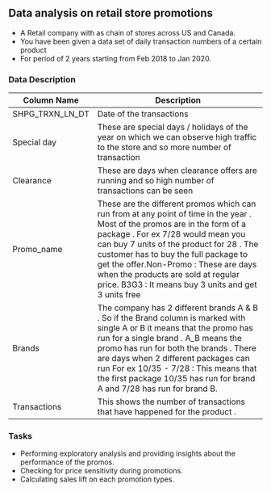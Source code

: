 ## Data analysis on retail store promotions
* A Retail company with as chain of stores across US and Canada.
* You have been given a data set of daily transaction numbers of a certain product
* For period of  2 years starting from  Feb 2018 to Jan  2020.

### Data Description
| Column Name | Description |
|---|---|
| SHPG_TRXN_LN_DT | Date of the transactions |
| Special day | These are special days / holidays of the year on which we can observe high traffic to the store and so more number of transaction |
|Clearance|These are days when clearance offers are running and so high number of transactions can be seen |
|Promo_name|These are the different promos which can run from at any point of time in the year . Most of the promos are in the form of a package . For ex 7/28 would mean you can buy 7 units of the product for 28 . The customer has to buy the full package to get the offer.Non-Promo : These are days when the products are sold at regular price. B3G3 :  It means buy 3 units and get 3 units free |
|Brands | The company has 2 different brands A & B .  So if the Brand column is marked with single A or B it means that the promo has run for a single brand . A_B means the promo has run for both the brands . There are days when 2 different packages can run For ex 10/35 - 7/28 : This means that the first package 10/35 has run for brand A and 7/28 has run for brand B. |
|Transactions |This shows the number of transactions that have happened for the product . |
 
 
 ### Tasks
* Performing exploratory analysis and providing insights about the performance of the promos.
* Checking for price sensitivity during promotions.
* Calculating sales lift on each promotion types.

